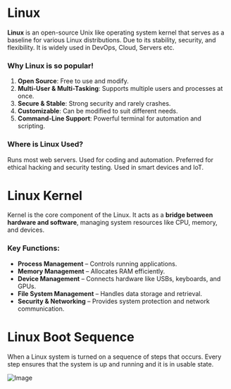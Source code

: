 # Linux

**Linux** is an open-source Unix like operating system kernel that serves as a baseline for various Linux distributions. Due to its stability, security, and flexibility.  It is widely used in DevOps, Cloud, Servers etc.

### Why Linux is so popular!

1. **Open Source**: Free to use and modify.
2. **Multi-User & Multi-Tasking**: Supports multiple users and processes at once.
3. **Secure & Stable**: Strong security and rarely crashes.
4. **Customizable**: Can be modified to suit different needs.
5. **Command-Line Support**: Powerful terminal for automation and scripting.

### **Where is Linux Used?**

Runs most web servers. Used for coding and automation. Preferred for ethical hacking and security testing. Used in smart devices and IoT.

# Linux Kernel

Kernel is the core component of the Linux. It acts as a **bridge between hardware and software**, managing system resources like CPU, memory, and devices.

### **Key Functions:**

- **Process Management** – Controls running applications.
- **Memory Management** – Allocates RAM efficiently.
- **Device Management** – Connects hardware like USBs, keyboards, and GPUs.
- **File System Management** – Handles data storage and retrieval.
- **Security & Networking** – Provides system protection and network communication.

# Linux Boot Sequence

When a Linux system is turned on a sequence of steps that occurs.  Every step ensures that the system is up and running and it is in usable state. 

![Image](https://github.com/user-attachments/assets/cb397ee9-a1ae-4c35-adf4-f55b9e2b6819)